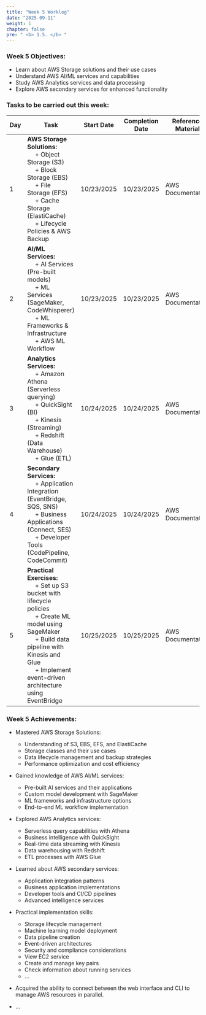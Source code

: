 ```yaml
---
title: "Week 5 Worklog"
date: "2025-09-11"
weight: 1
chapter: false
pre: " <b> 1.5. </b> "
---
```


### Week 5 Objectives:

* Learn about AWS Storage solutions and their use cases
* Understand AWS AI/ML services and capabilities
* Study AWS Analytics services and data processing
* Explore AWS secondary services for enhanced functionality

### Tasks to be carried out this week:
| Day | Task                                                                                                                                                                                                   | Start Date | Completion Date | Reference Material                        |
| --- | ------------------------------------------------------------------------------------------------------------------------------------------------------------------------------------------------------ | ---------- | --------------- | ----------------------------------------- |
| 1   | **AWS Storage Solutions:** <br>&emsp; + Object Storage (S3) <br>&emsp; + Block Storage (EBS) <br>&emsp; + File Storage (EFS) <br>&emsp; + Cache Storage (ElastiCache) <br>&emsp; + Lifecycle Policies & AWS Backup | 10/23/2025 | 10/23/2025      | AWS Documentation |
| 2   | **AI/ML Services:** <br>&emsp; + AI Services (Pre-built models) <br>&emsp; + ML Services (SageMaker, CodeWhisperer) <br>&emsp; + ML Frameworks & Infrastructure <br>&emsp; + AWS ML Workflow | 10/23/2025 | 10/23/2025      | AWS Documentation |
| 3   | **Analytics Services:** <br>&emsp; + Amazon Athena (Serverless querying) <br>&emsp; + QuickSight (BI) <br>&emsp; + Kinesis (Streaming) <br>&emsp; + Redshift (Data Warehouse) <br>&emsp; + Glue (ETL) | 10/24/2025 | 10/24/2025      | AWS Documentation |
| 4   | **Secondary Services:** <br>&emsp; + Application Integration (EventBridge, SQS, SNS) <br>&emsp; + Business Applications (Connect, SES) <br>&emsp; + Developer Tools (CodePipeline, CodeCommit) | 10/24/2025 | 10/24/2025      | AWS Documentation |
| 5   | **Practical Exercises:** <br>&emsp; + Set up S3 bucket with lifecycle policies <br>&emsp; + Create ML model using SageMaker <br>&emsp; + Build data pipeline with Kinesis and Glue <br>&emsp; + Implement event-driven architecture using EventBridge | 10/25/2025 | 10/25/2025      | AWS Documentation |


### Week 5 Achievements:

* Mastered AWS Storage Solutions:
  * Understanding of S3, EBS, EFS, and ElastiCache
  * Storage classes and their use cases
  * Data lifecycle management and backup strategies
  * Performance optimization and cost efficiency

* Gained knowledge of AWS AI/ML services:
  * Pre-built AI services and their applications
  * Custom model development with SageMaker
  * ML frameworks and infrastructure options
  * End-to-end ML workflow implementation

* Explored AWS Analytics services:
  * Serverless query capabilities with Athena
  * Business intelligence with QuickSight
  * Real-time data streaming with Kinesis
  * Data warehousing with Redshift
  * ETL processes with AWS Glue

* Learned about AWS secondary services:
  * Application integration patterns
  * Business application implementations
  * Developer tools and CI/CD pipelines
  * Advanced intelligence services

* Practical implementation skills:
  * Storage lifecycle management
  * Machine learning model deployment
  * Data pipeline creation
  * Event-driven architectures
  * Security and compliance considerations
  * View EC2 service
  * Create and manage key pairs
  * Check information about running services
  * ...

* Acquired the ability to connect between the web interface and CLI to manage AWS resources in parallel.
* ...
